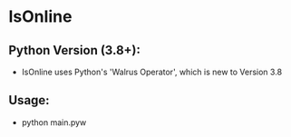 # IsOnline

## Python Version (3.8+):
- IsOnline uses Python's 'Walrus Operator',
which is new to Version 3.8

## Usage:
- python main.pyw